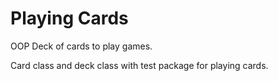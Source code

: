 Playing Cards
==========

OOP Deck of cards to play games.

Card class and deck class with test package for playing cards.
